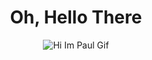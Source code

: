 <!---
milletgilmore/milletgilmore is a ✨ special ✨ repository because its `README.md` (this file) appears on your GitHub profile.
You can click the Preview link to take a look at your changes.
--->

<h1 align="center">Oh, Hello There</h1>

<p align="center">
  <img src="[https://raw.githubusercontent.com/username/repository/main/assets/demo.gif](https://media3.giphy.com/media/v1.Y2lkPTc5MGI3NjExcDVsdnJsbHdyY2NwdmtwcXFqenAyYW1icGtxY2R2aWIyeXhxYzc1diZlcD12MV9pbnRlcm5hbF9naWZfYnlfaWQmY3Q9Zw/hsC6pMRxhvWObJ9bTQ/giphy.gif)" alt="Hi Im Paul Gif">
</p>
